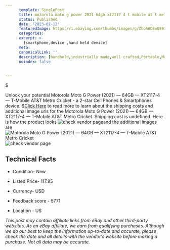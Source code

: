 ```yaml
---
      template: SinglePost
      title: motorola moto g power 2021 64gb xt2117 4 t mobile at t metro cricket
      status: Published
      date: '2023-02-12'
      featuredImage: https://i.ebayimg.com/thumbs/images/g/ZhoAAOSwQ99iofLF/s-l225.jpg
      categories: 
      excerpt: >-
        [smartphone,device ,hand held device]
      meta:
      canonicalLink: ''
      description: [handheld,industrially made,well crafted,Portable,Mobile,Compact,Convenient,Lightweight,Maneuverable,Man-portable,Miniature,Carriable,Hand-held,Light,Holdable,Transportable,Mobile device,Pocket-sized,On-the-go,Wireless,Cordless,Compact size,Convenient size, smartphone,device ,hand held device]
      noindex: false
      
        
---
```

$

Unlock your potential Motorola Moto G Power  (2021) — 64GB — XT2117-4 — T-Mobile AT&T Metro Cricket - a 2-star Cell Phones & Smartphones device.
$[Click Here](https://www.ebay.com/itm/265729661201?hash=item3ddeb8d911%3Ag%3AZhoAAOSwQ99iofLF&mkevt=1&mkcid=1&mkrid=711-53200-19255-0&campid=%253CePNCampaignId%253E&customid=%253CreferenceId%253E&toolid=10049) to read more to learn about the shipping costs and additional image urls for the Motorola Moto G Power  (2021) — 64GB — XT2117-4 — T-Mobile AT&T Metro Cricket. Shipping cost is undefined. Here is how the product looks ![check vendor page](https://i.ebayimg.com/thumbs/images/g/ZhoAAOSwQ99iofLF/s-l225.jpg)and the additional images are![Motorola Moto G Power  (2021) — 64GB — XT2117-4 — T-Mobile AT&T Metro Cricket](https://i.ebayimg.com/images/g/ZhoAAOSwQ99iofLF/s-l960.jpg)![check vendor page](https://origin-galleryplus.ebayimg.com/ws/web/265729661201_2_0_1/225x225.jpg,https://origin-galleryplus.ebayimg.com/ws/web/265729661201_3_0_1/225x225.jpg,https://origin-galleryplus.ebayimg.com/ws/web/265729661201_4_0_1/225x225.jpg,https://origin-galleryplus.ebayimg.com/ws/web/265729661201_5_0_1/225x225.jpg,https://origin-galleryplus.ebayimg.com/ws/web/265729661201_6_0_1/225x225.jpg)



 ## Technical Facts 



     
      

 - Condition- New 


      

 - Listed Price- 117.95 


      

 - Currency- USD 


      

 - Feedback score - 5771 


      

 - Location - US 


      
      

 *_This post may contain affiliate links from eBay and other third-party websites. As an eBay affiliate, we earn from qualifying purchases. Although we do our best to keep the information up-to-date and accurate, please check the date and all details with the vendor's website before making a purchase. Not all data may be accurate._*






